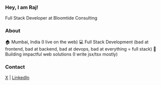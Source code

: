 ### Hey, I am Raj!
Full Stack Developer at Bloomtide Consulting

### About
🏠 Mumbai, India  (I live on the web)
💻 Full Stack Development (bad at frontend, bad at backend, bad at devops, bad at everything = full stack) 
🚀 Building impactful web solutions (I write jsx/tsx mostly)

### Contact
[X](https://x.com/genuine_kunwar) | [LinkedIn](https://www.linkedin.com/in/raj-kunwar/)
